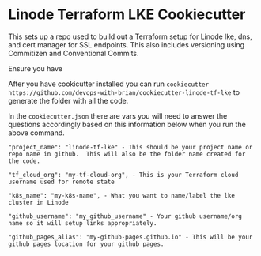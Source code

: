 # Linode Terraform LKE Cookiecutter
This sets up a repo used to build out a Terraform setup for Linode lke, dns, and cert manager for SSL endpoints.  This also includes versioning using Commitizen and Conventional Commits.

Ensure you have 

After you have cookicutter installed you can run `cookiecutter https://github.com/devops-with-brian/cookiecutter-linode-tf-lke` to generate the folder with all the code.

In the `cookiecutter.json` there are vars you will need to answer the questions accordingly based on this information below when you run the above command.

```
"project_name": "linode-tf-lke" - This should be your project name or repo name in github.  This will also be the folder name created for the code.

"tf_cloud_org": "my-tf-cloud-org", - This is your Terraform cloud username used for remote state

"k8s_name": "my-k8s-name", - What you want to name/label the lke cluster in Linode

"github_username": "my_github_username" - Your github username/org name so it will setup links appropriately.

"github_pages_alias": "my-github-pages.github.io" - This will be your github pages location for your github pages.
```

